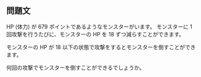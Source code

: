 ## 問題文

HP (体力) が 679 ポイントであるようなモンスターがいます。 モンスターに 1 回攻撃を行うたびに、モンスターの HP を 18 ずつ減らすことができます。

モンスターの HP が 18 以下の状態で攻撃をするとモンスターを倒すことができます。

何回の攻撃でモンスターを倒すことができるでしょうか。
